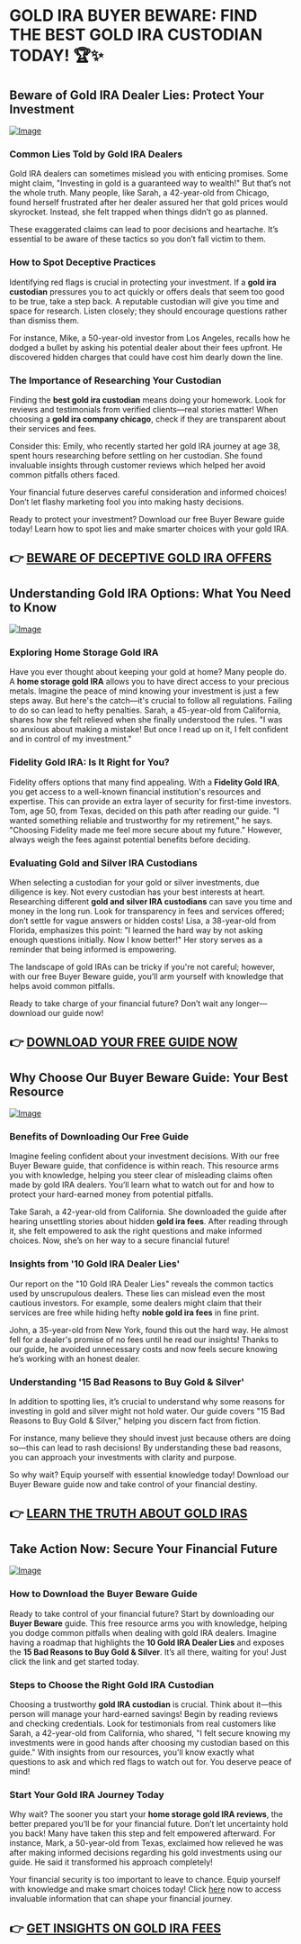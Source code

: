# GOLD IRA BUYER BEWARE: FIND THE BEST GOLD IRA CUSTODIAN TODAY! 🏆✨

## Beware of Gold IRA Dealer Lies: Protect Your Investment

[![Image](https://apmaffiliates.com/creatives/Buyer-Beware--Looking-to-open-to-Gold-IRA-300x600.png)](https://gchaffi.com/M7cnbg7C)

### Common Lies Told by Gold IRA Dealers
Gold IRA dealers can sometimes mislead you with enticing promises. Some might claim, "Investing in gold is a guaranteed way to wealth!" But that’s not the whole truth. Many people, like Sarah, a 42-year-old from Chicago, found herself frustrated after her dealer assured her that gold prices would skyrocket. Instead, she felt trapped when things didn’t go as planned. 

These exaggerated claims can lead to poor decisions and heartache. It’s essential to be aware of these tactics so you don’t fall victim to them.

### How to Spot Deceptive Practices
Identifying red flags is crucial in protecting your investment. If a **gold ira custodian** pressures you to act quickly or offers deals that seem too good to be true, take a step back. A reputable custodian will give you time and space for research. Listen closely; they should encourage questions rather than dismiss them.

For instance, Mike, a 50-year-old investor from Los Angeles, recalls how he dodged a bullet by asking his potential dealer about their fees upfront. He discovered hidden charges that could have cost him dearly down the line.

### The Importance of Researching Your Custodian  
Finding the **best gold ira custodian** means doing your homework. Look for reviews and testimonials from verified clients—real stories matter! When choosing a **gold ira company chicago**, check if they are transparent about their services and fees.

Consider this: Emily, who recently started her gold IRA journey at age 38, spent hours researching before settling on her custodian. She found invaluable insights through customer reviews which helped her avoid common pitfalls others faced.

Your financial future deserves careful consideration and informed choices! Don’t let flashy marketing fool you into making hasty decisions.

Ready to protect your investment? Download our free Buyer Beware guide today! Learn how to spot lies and make smarter choices with your gold IRA.



## 👉 [BEWARE OF DECEPTIVE GOLD IRA OFFERS](https://gchaffi.com/M7cnbg7C)

## Understanding Gold IRA Options: What You Need to Know

[![Image](https://apmaffiliates.com/creatives/Buyer-Beware--Looking-to-open-to-Gold-IRA-970x250.png)](https://gchaffi.com/M7cnbg7C)

### Exploring Home Storage Gold IRA  
Have you ever thought about keeping your gold at home? Many people do. A **home storage gold IRA** allows you to have direct access to your precious metals. Imagine the peace of mind knowing your investment is just a few steps away. But here's the catch—it's crucial to follow all regulations. Failing to do so can lead to hefty penalties. Sarah, a 45-year-old from California, shares how she felt relieved when she finally understood the rules. "I was so anxious about making a mistake! But once I read up on it, I felt confident and in control of my investment." 

### Fidelity Gold IRA: Is It Right for You?  
Fidelity offers options that many find appealing. With a **Fidelity Gold IRA**, you get access to a well-known financial institution's resources and expertise. This can provide an extra layer of security for first-time investors. Tom, age 50, from Texas, decided on this path after reading our guide. "I wanted something reliable and trustworthy for my retirement," he says. "Choosing Fidelity made me feel more secure about my future." However, always weigh the fees against potential benefits before deciding.

### Evaluating Gold and Silver IRA Custodians  
When selecting a custodian for your gold or silver investments, due diligence is key. Not every custodian has your best interests at heart. Researching different **gold and silver IRA custodians** can save you time and money in the long run. Look for transparency in fees and services offered; don’t settle for vague answers or hidden costs! Lisa, a 38-year-old from Florida, emphasizes this point: "I learned the hard way by not asking enough questions initially. Now I know better!" Her story serves as a reminder that being informed is empowering.

The landscape of gold IRAs can be tricky if you're not careful; however, with our free Buyer Beware guide, you’ll arm yourself with knowledge that helps avoid common pitfalls.

Ready to take charge of your financial future? Don’t wait any longer—download our guide now!



## 👉 [DOWNLOAD YOUR FREE GUIDE NOW](https://gchaffi.com/M7cnbg7C)

## Why Choose Our Buyer Beware Guide: Your Best Resource

[![Image](https://apmaffiliates.com/creatives/Buyer-Beware--Looking-to-open-to-Gold-IRA-600x200.png)](https://gchaffi.com/M7cnbg7C)

### Benefits of Downloading Our Free Guide  
Imagine feeling confident about your investment decisions. With our free Buyer Beware guide, that confidence is within reach. This resource arms you with knowledge, helping you steer clear of misleading claims often made by gold IRA dealers. You’ll learn what to watch out for and how to protect your hard-earned money from potential pitfalls.

Take Sarah, a 42-year-old from California. She downloaded the guide after hearing unsettling stories about hidden **gold ira fees**. After reading through it, she felt empowered to ask the right questions and make informed choices. Now, she’s on her way to a secure financial future!

### Insights from '10 Gold IRA Dealer Lies'  
Our report on the "10 Gold IRA Dealer Lies" reveals the common tactics used by unscrupulous dealers. These lies can mislead even the most cautious investors. For example, some dealers might claim that their services are free while hiding hefty **noble gold ira fees** in fine print.

John, a 35-year-old from New York, found this out the hard way. He almost fell for a dealer's promise of no fees until he read our insights! Thanks to our guide, he avoided unnecessary costs and now feels secure knowing he’s working with an honest dealer.

### Understanding '15 Bad Reasons to Buy Gold & Silver'  
In addition to spotting lies, it’s crucial to understand why some reasons for investing in gold and silver might not hold water. Our guide covers "15 Bad Reasons to Buy Gold & Silver," helping you discern fact from fiction.

For instance, many believe they should invest just because others are doing so—this can lead to rash decisions! By understanding these bad reasons, you can approach your investments with clarity and purpose.

So why wait? Equip yourself with essential knowledge today! Download our Buyer Beware guide now and take control of your financial destiny.



## 👉 [LEARN THE TRUTH ABOUT GOLD IRAS](https://gchaffi.com/M7cnbg7C)

## Take Action Now: Secure Your Financial Future  
[![Image](https://apmaffiliates.com/creatives/Buyer-Beware--Looking-to-open-to-Gold-IRA-336x280.png)](https://gchaffi.com/M7cnbg7C)  
### How to Download the Buyer Beware Guide  
Ready to take control of your financial future? Start by downloading our **Buyer Beware** guide. This free resource arms you with knowledge, helping you dodge common pitfalls when dealing with gold IRA dealers. Imagine having a roadmap that highlights the **10 Gold IRA Dealer Lies** and exposes the **15 Bad Reasons to Buy Gold & Silver**. It’s all there, waiting for you! Just click the link and get started today.  

### Steps to Choose the Right Gold IRA Custodian  
Choosing a trustworthy **gold IRA custodian** is crucial. Think about it—this person will manage your hard-earned savings! Begin by reading reviews and checking credentials. Look for testimonials from real customers like Sarah, a 42-year-old from California, who shared, "I felt secure knowing my investments were in good hands after choosing my custodian based on this guide." With insights from our resources, you'll know exactly what questions to ask and which red flags to watch out for. You deserve peace of mind!  

### Start Your Gold IRA Journey Today  
Why wait? The sooner you start your **home storage gold IRA reviews**, the better prepared you’ll be for your financial future. Don’t let uncertainty hold you back! Many have taken this step and felt empowered afterward. For instance, Mark, a 50-year-old from Texas, exclaimed how relieved he was after making informed decisions regarding his gold investments using our guide. He said it transformed his approach completely!  

Your financial security is too important to leave to chance. Equip yourself with knowledge and make smart choices today! Click [here](https://gchaffi.com/M7cnbg7C) now to access invaluable information that can shape your financial journey.



## 👉 [GET INSIGHTS ON GOLD IRA FEES](https://gchaffi.com/M7cnbg7C)